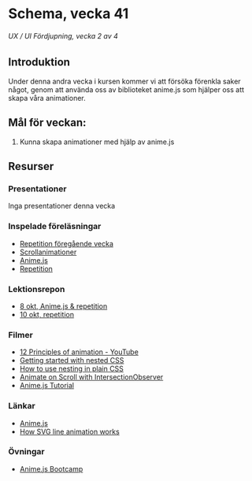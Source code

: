 # Schema, vecka 41
###### UX / UI Fördjupning, vecka 2 av 4

## Introduktion

Under denna andra vecka i kursen kommer vi att försöka förenkla saker något, genom att använda oss av biblioteket anime.js som hjälper oss att skapa våra animationer.

## Mål för veckan:
1. Kunna skapa animationer med hjälp av anime.js


## Resurser

### Presentationer
Inga presentationer denna vecka

### Inspelade föreläsningar
* [Repetition föregående vecka](https://funet.sharepoint.com/:v:/s/FrontendutvecklareYH-Fe23Karlstad/EYuFkfzxCUdJqNO179n09CoBukV1BNNpjVld9GzLpUmAhQ?e=R0SZes)
* [Scrollanimationer](https://funet.sharepoint.com/:v:/s/FrontendutvecklareYH-Fe23Karlstad/EUltI6df7ctFltJYBfnNG3YBlCKZU3gRHFO9u4STaf-Iag?e=Rowzxb)
* [Anime.js](https://funet.sharepoint.com/:v:/s/FrontendutvecklareYH-Fe23Karlstad/EUA4fRKGVkdOuEy80AKXDkkBH06iWGV2GdyCIFl7Fhq5fQ?e=TDnotw)
* [Repetition](https://funet.sharepoint.com/:v:/s/FrontendutvecklareYH-Fe23Karlstad/EcISmjeXtb1Plzvn70dB_dUBp2DWvqfcpXsJtfxvg2XTHw?e=OgYqDv)


### Lektionsrepon
* [8 okt, Anime.js & repetition](https://github.com/fu-ux-ui-adv-fe23/week-41-lecture-anime-js)
* [10 okt, repetition](https://github.com/fu-ux-ui-adv-fe23/week-41-lecture-repetition)


### Filmer
* [12 Principles of animation - YouTube](https://www.youtube.com/playlist?list=PL-bOh8btec4CXd2ya1NmSKpi92U_l6ZJd)
* [Getting started with nested CSS](https://www.youtube.com/watch?v=YnWPeA6l5UE)
* [How to use nesting in plain CSS](https://www.youtube.com/watch?v=SVScyx4cJi8)
* [Animate on Scroll with IntersectionObserver](https://www.youtube.com/watch?v=T33NN_pPeNI)
* [Anime.js Tutorial](https://www.youtube.com/watch?v=uRDLFXxihgc&list=PLcTpn5-ROA4xWA5cJFoUnt58PXs6eWNT8&index=6)

### Länkar
* [Anime.js](https://animejs.com/)
* [How SVG line animation works](https://css-tricks.com/svg-line-animation-works/)

### Övningar
* [Anime.js Bootcamp](https://github.com/fu-ux-ui-adv-fe23/week-41-exercise-anime-js-bootcamp)






